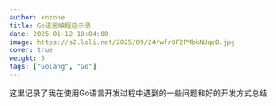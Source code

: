 ```yaml
---
author: xnzone  
title: Go语言编程启示录
date: 2025-01-12 10:04:00
image: https://s2.loli.net/2025/09/24/wfr8F2PMbkNUqeD.jpg
cover: true
weight: 5
tags: ["Golang", "Go"]
---
```


这里记录了我在使用Go语言开发过程中遇到的一些问题和好的开发方式总结